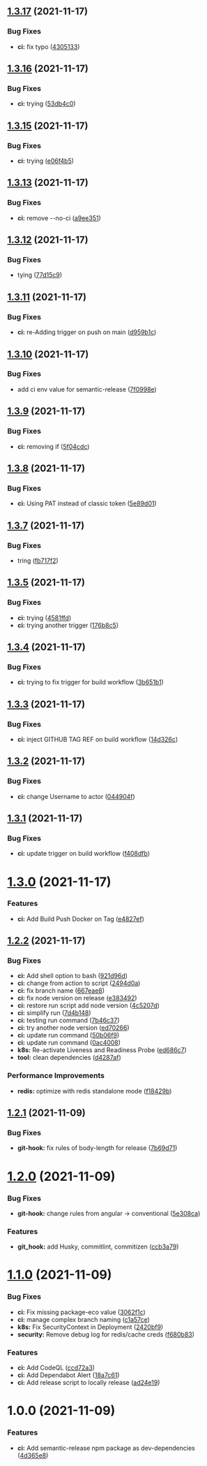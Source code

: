 ## [1.3.17](https://github.com/public-sysunicorns-info/websocket_example/compare/v1.3.16...v1.3.17) (2021-11-17)


### Bug Fixes

* **ci:** fix typo ([4305133](https://github.com/public-sysunicorns-info/websocket_example/commit/43051336bb5d82d4adf512393fd7a4f3a596993d))

## [1.3.16](https://github.com/public-sysunicorns-info/websocket_example/compare/v1.3.15...v1.3.16) (2021-11-17)


### Bug Fixes

* **ci:** trying ([53db4c0](https://github.com/public-sysunicorns-info/websocket_example/commit/53db4c0312f00414fdc9b8d188f0617de9498539))

## [1.3.15](https://github.com/public-sysunicorns-info/websocket_example/compare/v1.3.14...v1.3.15) (2021-11-17)


### Bug Fixes

* **ci:** trying ([e06f4b5](https://github.com/public-sysunicorns-info/websocket_example/commit/e06f4b59dad830554136cb51286165a6fc376a59))

## [1.3.13](https://github.com/public-sysunicorns-info/websocket_example/compare/v1.3.12...v1.3.13) (2021-11-17)


### Bug Fixes

* **ci:** remove --no-ci ([a9ee351](https://github.com/public-sysunicorns-info/websocket_example/commit/a9ee3510bc5d5b998c50f7b85206cabf435df8e7))

## [1.3.12](https://github.com/public-sysunicorns-info/websocket_example/compare/v1.3.11...v1.3.12) (2021-11-17)


### Bug Fixes

* tying ([77d15c9](https://github.com/public-sysunicorns-info/websocket_example/commit/77d15c93c9a53bec346d932b5eb58fcb9eefd5c3))

## [1.3.11](https://github.com/public-sysunicorns-info/websocket_example/compare/v1.3.10...v1.3.11) (2021-11-17)


### Bug Fixes

* **ci:** re-Adding trigger on push on main ([d959b1c](https://github.com/public-sysunicorns-info/websocket_example/commit/d959b1c246dd00de13fdf886ee4825495d6a308c))

## [1.3.10](https://github.com/public-sysunicorns-info/websocket_example/compare/v1.3.9...v1.3.10) (2021-11-17)


### Bug Fixes

* add ci env value for semantic-release ([7f0998e](https://github.com/public-sysunicorns-info/websocket_example/commit/7f0998e9c1512eaf90ee6bd2e9c572ba0ac3f770))

## [1.3.9](https://github.com/public-sysunicorns-info/websocket_example/compare/v1.3.8...v1.3.9) (2021-11-17)


### Bug Fixes

* **ci:** removing if ([5f04cdc](https://github.com/public-sysunicorns-info/websocket_example/commit/5f04cdcd2cfa211d8b18064d2bdd096002d03653))

## [1.3.8](https://github.com/public-sysunicorns-info/websocket_example/compare/v1.3.7...v1.3.8) (2021-11-17)


### Bug Fixes

* **ci:** Using PAT instead of classic token ([5e89d01](https://github.com/public-sysunicorns-info/websocket_example/commit/5e89d011bb1db9065086d0f99852ce460ea123b2))

## [1.3.7](https://github.com/public-sysunicorns-info/websocket_example/compare/v1.3.6...v1.3.7) (2021-11-17)


### Bug Fixes

* tring ([fb717f2](https://github.com/public-sysunicorns-info/websocket_example/commit/fb717f2251f9bc7c090119b2dd6f16e6babb4ee3))

## [1.3.5](https://github.com/public-sysunicorns-info/websocket_example/compare/v1.3.4...v1.3.5) (2021-11-17)


### Bug Fixes

* **ci:** trying ([4581ffd](https://github.com/public-sysunicorns-info/websocket_example/commit/4581ffd94ad3a6c03970a65a5a233442f63881bf))
* **ci:** trying another trigger ([176b8c5](https://github.com/public-sysunicorns-info/websocket_example/commit/176b8c5dbf529bce13ef4264f62b0fec8c0c922d))

## [1.3.4](https://github.com/public-sysunicorns-info/websocket_example/compare/v1.3.3...v1.3.4) (2021-11-17)


### Bug Fixes

* **ci:** trying to fix trigger for build workflow ([3b651b1](https://github.com/public-sysunicorns-info/websocket_example/commit/3b651b18688eb60d0f976ec40656de9d3f0ff021))

## [1.3.3](https://github.com/public-sysunicorns-info/websocket_example/compare/v1.3.2...v1.3.3) (2021-11-17)


### Bug Fixes

* **ci:** inject GITHUB TAG REF on build workflow ([14d326c](https://github.com/public-sysunicorns-info/websocket_example/commit/14d326cc89b87bb7399e17baba2e8702b2f28123))

## [1.3.2](https://github.com/public-sysunicorns-info/websocket_example/compare/v1.3.1...v1.3.2) (2021-11-17)


### Bug Fixes

* **ci:** change Username to actor ([044904f](https://github.com/public-sysunicorns-info/websocket_example/commit/044904f7f51ca08add9ede7ff4293641a92db6b4))

## [1.3.1](https://github.com/public-sysunicorns-info/websocket_example/compare/v1.3.0...v1.3.1) (2021-11-17)


### Bug Fixes

* **ci:** update trigger on build workflow ([f408dfb](https://github.com/public-sysunicorns-info/websocket_example/commit/f408dfb3da3b945d2c958dc96ff0f1892f15e52d))

# [1.3.0](https://github.com/public-sysunicorns-info/websocket_example/compare/v1.2.2...v1.3.0) (2021-11-17)


### Features

* **ci:** Add Build  Push Docker on Tag ([e4827ef](https://github.com/public-sysunicorns-info/websocket_example/commit/e4827effbd4a3905ff69feec8424c3ada4e2b6dc))

## [1.2.2](https://github.com/public-sysunicorns-info/websocket_example/compare/v1.2.1...v1.2.2) (2021-11-17)


### Bug Fixes

* **ci:** Add shell option to bash ([921d96d](https://github.com/public-sysunicorns-info/websocket_example/commit/921d96de9107b3842648c389c5d0a98cd3fa4846))
* **ci:** change from action to script ([2494d0a](https://github.com/public-sysunicorns-info/websocket_example/commit/2494d0a6bb610f357bb6aa9275618b2137611d3d))
* **ci:** fix branch name ([667eae8](https://github.com/public-sysunicorns-info/websocket_example/commit/667eae89b825993b2f180e824d04055392c64deb))
* **ci:** fix node version on release ([e383492](https://github.com/public-sysunicorns-info/websocket_example/commit/e3834929a276fbec57d8bbc697f9061704cd9e65))
* **ci:** restore run script add node version ([4c5207d](https://github.com/public-sysunicorns-info/websocket_example/commit/4c5207d90b815a498b03d383b3f13b02efa5f9b8))
* **ci:** simplify run ([7d4b148](https://github.com/public-sysunicorns-info/websocket_example/commit/7d4b1482a87f8707b5ee2aa015fbee35f2b3f723))
* **ci:** testing run command ([7b46c37](https://github.com/public-sysunicorns-info/websocket_example/commit/7b46c37e15afb1e995b8b71724bd4bfd38130d51))
* **ci:** try another node version ([ed70266](https://github.com/public-sysunicorns-info/websocket_example/commit/ed702664be9be5b86e42618ef5543baf61c246e7))
* **ci:** update run command ([50b06f9](https://github.com/public-sysunicorns-info/websocket_example/commit/50b06f903e8b48122aa973c000dcf6a41af1bc79))
* **ci:** update run command ([0ac4008](https://github.com/public-sysunicorns-info/websocket_example/commit/0ac40088aa5f348cdf023a9820e9393e2b93c488))
* **k8s:** Re-activate Liveness and Readiness Probe ([ed686c7](https://github.com/public-sysunicorns-info/websocket_example/commit/ed686c7d42038f63454ac993a444e5226815b2d4))
* **tool:** clean dependencies ([d4287af](https://github.com/public-sysunicorns-info/websocket_example/commit/d4287af4b5fee181255963267d6f6d0803fe24e1))


### Performance Improvements

* **redis:** optimize with redis standalone mode ([f18429b](https://github.com/public-sysunicorns-info/websocket_example/commit/f18429b277c8ec214da465b0feb91b3a85537801))

## [1.2.1](https://github.com/public-sysunicorns-info/websocket_example/compare/v1.2.0...v1.2.1) (2021-11-09)


### Bug Fixes

* **git-hook:** fix rules of body-length for release ([7b69d71](https://github.com/public-sysunicorns-info/websocket_example/commit/7b69d717106f11c64ed506d074d879bb3444e1e7))

# [1.2.0](https://github.com/public-sysunicorns-info/websocket_example/compare/v1.1.0...v1.2.0) (2021-11-09)


### Bug Fixes

* **git-hook:** change rules from angular -> conventional ([5e308ca](https://github.com/public-sysunicorns-info/websocket_example/commit/5e308ca765009d1270da70937803dc1b5f6b84b4))


### Features

* **git_hook:** add Husky, commitlint, commitizen ([ccb3a79](https://github.com/public-sysunicorns-info/websocket_example/commit/ccb3a79ad253342cb85299d5fca9f109174a61b0))

# [1.1.0](https://github.com/public-sysunicorns-info/websocket_example/compare/v1.0.0...v1.1.0) (2021-11-09)


### Bug Fixes

* **ci:** Fix missing package-eco value ([3062f1c](https://github.com/public-sysunicorns-info/websocket_example/commit/3062f1ce6cecb439911ecb08ecbc3cc0238326de))
* **ci:** manage complex branch naming ([c1a57ce](https://github.com/public-sysunicorns-info/websocket_example/commit/c1a57ce41f45f1e94fe3ac2ab9309bbbfb16ebba))
* **k8s:** Fix SecurityContext in Deployment ([2420bf9](https://github.com/public-sysunicorns-info/websocket_example/commit/2420bf96fe42a41c49177c7982dbb22ffb18eb7d))
* **security:** Remove debug log for redis/cache creds ([f680b83](https://github.com/public-sysunicorns-info/websocket_example/commit/f680b8331fb739a43b4ee564ecc3384237093cfb))


### Features

* **ci:** Add CodeQL ([ccd72a3](https://github.com/public-sysunicorns-info/websocket_example/commit/ccd72a3f360938a99066da07b7c8cbc9496ee160))
* **ci:** Add Dependabot Alert ([18a7c61](https://github.com/public-sysunicorns-info/websocket_example/commit/18a7c61e2161f4efcc75a4b04d85bacdee03c672))
* **ci:** Add release script to locally release ([ad24e19](https://github.com/public-sysunicorns-info/websocket_example/commit/ad24e19c56e8bd43f7cd6cbd04f404b24a11ef54))

# 1.0.0 (2021-11-09)


### Features

* **ci:** Add semantic-release npm package as dev-dependencies ([4d365e8](https://github.com/public-sysunicorns-info/websocket_example/commit/4d365e8f8a078e7d3bde32d65df902e65823d19e))
